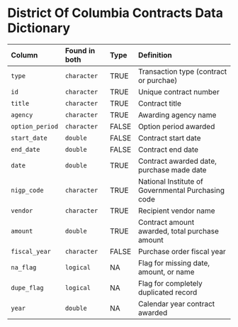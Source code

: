 # District Of Columbia Contracts Data Dictionary

|Column          |Found in both |Type  |Definition                                         |
|:---------------|:-------------|:-----|:--------------------------------------------------|
|`type`          |`character`   |TRUE  |Transaction type (contract or purchae)             |
|`id`            |`character`   |TRUE  |Unique contract number                             |
|`title`         |`character`   |TRUE  |Contract title                                     |
|`agency`        |`character`   |TRUE  |Awarding agency name                               |
|`option_period` |`character`   |FALSE |Option period awarded                              |
|`start_date`    |`double`      |FALSE |Contract start date                                |
|`end_date`      |`double`      |FALSE |Contract end date                                  |
|`date`          |`double`      |TRUE  |Contract awarded date, purchase made date          |
|`nigp_code`     |`character`   |TRUE  |National Institute of Governmental Purchasing code |
|`vendor`        |`character`   |TRUE  |Recipient vendor name                              |
|`amount`        |`double`      |TRUE  |Contract amount awarded, total purchase amount     |
|`fiscal_year`   |`character`   |FALSE |Purchase order fiscal year                         |
|`na_flag`       |`logical`     |NA    |Flag for missing date, amount, or name             |
|`dupe_flag`     |`logical`     |NA    |Flag for completely duplicated record              |
|`year`          |`double`      |NA    |Calendar year contract awarded                     |
